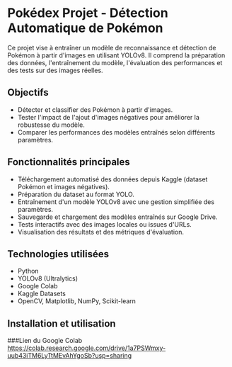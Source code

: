 # Pokédex Projet - Détection Automatique de Pokémon

Ce projet vise à entraîner un modèle de reconnaissance et détection de Pokémon à partir d'images en utilisant YOLOv8. Il comprend la préparation des données, l'entraînement du modèle, l'évaluation des performances et des tests sur des images réelles.

## Objectifs

- Détecter et classifier des Pokémon à partir d'images.
- Tester l'impact de l'ajout d'images négatives pour améliorer la robustesse du modèle.
- Comparer les performances des modèles entraînés selon différents paramètres.

## Fonctionnalités principales

- Téléchargement automatisé des données depuis Kaggle (dataset Pokémon et images négatives).
- Préparation du dataset au format YOLO.
- Entraînement d'un modèle YOLOv8 avec une gestion simplifiée des paramètres.
- Sauvegarde et chargement des modèles entraînés sur Google Drive.
- Tests interactifs avec des images locales ou issues d'URLs.
- Visualisation des résultats et des métriques d'évaluation.

## Technologies utilisées

- Python
- YOLOv8 (Ultralytics)
- Google Colab
- Kaggle Datasets
- OpenCV, Matplotlib, NumPy, Scikit-learn

## Installation et utilisation

###Lien du Google Colab
https://colab.research.google.com/drive/1a7PSWmxy-uub43iTM6LyTtMEvAhYgoSb?usp=sharing
